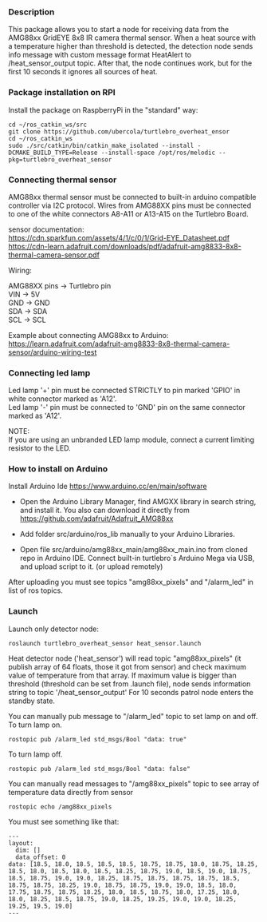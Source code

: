 
### Description

This package allows you to start a node for receiving data 
from the AMG88xx GridEYE 8x8 IR camera thermal sensor.
 When a heat source with a temperature higher than 
 threshold is detected, the detection node sends info message with 
 custom message format HeatAlert to /heat_sensor_output topic.
 After that, the node continues work, but for the first 10 seconds it ignores all sources of heat.


### Package installation on RPI

Install the package on RaspberryPi in the "standard" way:

```
cd ~/ros_catkin_ws/src
git clone https://github.com/ubercola/turtlebro_overheat_ensor
cd ~/ros_catkin_ws
sudo ./src/catkin/bin/catkin_make_isolated --install -DCMAKE_BUILD_TYPE=Release --install-space /opt/ros/melodic --pkg=turtlebro_overheat_sensor
```

### Connecting thermal sensor

AMG88xx thermal sensor   must be connected to built-in arduino compatible controller via I2C protocol. Wires from AMG88XX pins must be connected to one of the white connectors A8-A11 or A13-A15 on the Turtlebro Board.

sensor documentation:  
https://cdn.sparkfun.com/assets/4/1/c/0/1/Grid-EYE_Datasheet.pdf  
https://cdn-learn.adafruit.com/downloads/pdf/adafruit-amg8833-8x8-thermal-camera-sensor.pdf  

Wiring:  

AMG88XX pins -> Turtlebro pin  
VIN -> 5V  
GND -> GND  
SDA -> SDA  
SCL -> SCL  

Example about connecting AMG88xx to Arduino:  
https://learn.adafruit.com/adafruit-amg8833-8x8-thermal-camera-sensor/arduino-wiring-test  


### Connecting led lamp

Led lamp '+' pin must be connected STRICTLY to pin marked 'GPIO' in  white connector marked as 'A12'.   
Led lamp '-' pin must be connected to 'GND' pin on the same connector marked as 'A12'.  

NOTE:  
If you are using an unbranded LED lamp module, connect a current limiting resistor to the LED.  

### How to install on Arduino

Install Arduino Ide https://www.arduino.cc/en/main/software  
 - Open the Arduino Library Manager, find AMGXX library in search string, and install it. You also can download it directly from https://github.com/adafruit/Adafruit_AMG88xx  

 - Add folder src/arduino/ros_lib manually to your Arduino Libraries.

 - Open file src/arduino/amg88xx_main/amg88xx_main.ino from cloned repo in Arduino IDE. 
Connect built-in turtlebro`s Arduino Mega via USB, and upload script to it.
(or upload remotely)

After uploading you must see topics "amg88xx_pixels" and "/alarm_led" in list of ros topics.

### Launch

Launch only detector node:
```
roslaunch turtlebro_overheat_sensor heat_sensor.launch
```

Heat detector node ('heat_sensor') will read topic "amg88xx_pixels" (it publish array of 64 floats, those it got from sensor) and check maximum value of temperature from that array. 
If maximum value is bigger than threshold (threshold can be set from .launch file), node sends 
information string to topic '/heat_sensor_output'
For 10 seconds patrol node enters the standby state.

You can manually pub message to "/alarm_led" topic to set lamp on and off.  
To turn lamp on.  
```
rostopic pub /alarm_led std_msgs/Bool "data: true"   
```
To turn lamp off.  
```
rostopic pub /alarm_led std_msgs/Bool "data: false"   
```

You can manually read messages to "/amg88xx_pixels" topic to see array of temperature data directly from sensor  
```
rostopic echo /amg88xx_pixels  

```
You must see something like that:
```
---
layout: 
  dim: []
  data_offset: 0
data: [18.5, 18.0, 18.5, 18.5, 18.5, 18.75, 18.75, 18.0, 18.75, 18.25, 18.5, 18.0, 18.5, 18.0, 18.5, 18.25, 18.75, 19.0, 18.5, 19.0, 18.75, 18.5, 18.75, 19.0, 19.0, 18.25, 18.75, 18.75, 18.75, 18.75, 18.5, 18.75, 18.75, 18.25, 19.0, 18.75, 18.75, 19.0, 19.0, 18.5, 18.0, 17.75, 18.75, 18.75, 18.25, 18.0, 18.5, 18.75, 18.0, 17.25, 18.0, 18.0, 18.25, 18.5, 18.75, 19.0, 18.25, 19.25, 19.0, 19.0, 18.25, 19.25, 19.5, 19.0]
---

```
